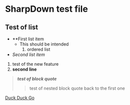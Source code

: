 SharpDown test file
===================

## Test of list

- **First list item
  - This should be intended
    1. ordered list
- *Second list item*

1. test of the new feature
2. **second line**

> ***test of block quote***
>> test of nested block quote
> back to the first one

[Duck Duck Go](https://duckduckgo.com)


